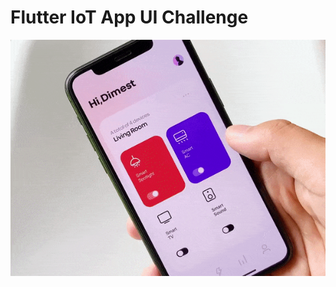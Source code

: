 # Flutter IoT App UI Challenge

<img src="flutter-iot.gif" loading="lazy" class="img-fluid" alt="">  
